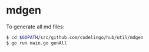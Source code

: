 # mdgen

To generate all md files:

```bash
$ cd $GOPATH/src/github.com/codelingo/hub/util/mdgen
$ go run main.go genAll
```

